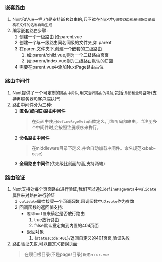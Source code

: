 ### 嵌套路由
1. Nuxt和Vue一样,也是支持嵌套路由的,只不过在Nuxt中,`嵌套路由也是根据目录结构和文件的名称自动生成`
1. 编写嵌套路由步骤:
    1. 创建一个一级路由,如:parent.vue
    2. 创建一个与一级路由同名同级的文件夹,如:parent
    3. 在parent文件夹下,创建一个嵌套的二级路由
        1. 如:parent/child.vue,则为一个二级路由页面
        2. 如:parent/index.vue则为二级路由默认的页面
    4. 需要在parent.vue中添加NuxtPage路由占位


### 路由中间件
1. Nuxt提供了一个可定制的`路由中间件`,用来`监听路由的导航`,包括:`局部和全局`监听(支持再服务器和客户端执行)
2. 路由中间件分为三种:
    1. **匿名(或内联)路由中间件**
        > 在页面中使用`definePageMeta`函数定义,可监听局部路由。当注册多个中间件时,会按照注册顺序来执行。
    2. **命名路由中间件**
        > 在middleware目录下定义,并会自动加载中间件。命名规范kebab-case)
    3. **全局路由中间件**(优先级比前面的高,支持两端)


### 路由验证
1. Nuxt支持对每个页面路由进行验证,我们可以通过`definePageMeta`中`validate`属性来对路由进行验证
    1. `validate`属性接受一个回调函数,回调函数中以`route`作为参数
    2. 回调函数的返回值支持:
        - `返回bool值`来确定是否放行路由
            1. true放行路由
            2. false默认重定向到内置的404页面
        - 返回对象
            1. `{statusCode:401}`/返回自定义的401页面,验证失败
2. 路由验证失败,可以自定义错误页面:
    > 在项目根目录(不是pages目录)`新建error.vue`


    




